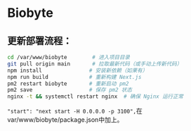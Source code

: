 # Biobyte
## 更新部署流程：
```bash
cd /var/www/biobyte        # 进入项目目录
git pull origin main       # 拉取最新代码（或手动上传新代码）
npm install               # 安装新依赖（如果有）
npm run build             # 重新构建 Next.js
pm2 restart biobyte       # 重新启动 pm2
pm2 save                  # 保存 pm2 状态
nginx -t && systemctl restart nginx  # 确保 Nginx 运行正常
```
`"start": "next start -H 0.0.0.0 -p 3100",`在var/www/biobyte/package.json中加上。
